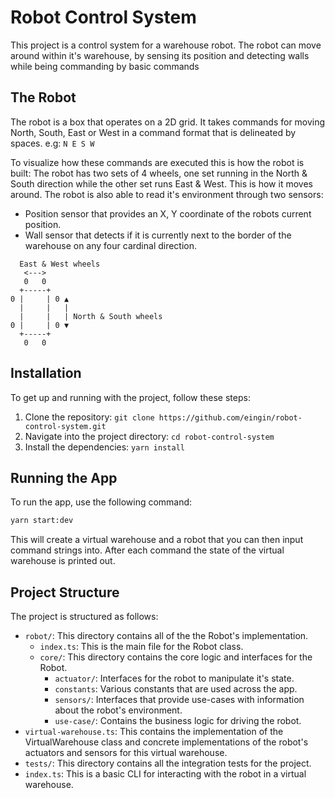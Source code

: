 # Robot Control System

This project is a control system for a warehouse robot. The robot can move around within it's warehouse, by sensing its position and detecting walls while being commanding by basic commands

## The Robot

The robot is a box that operates on a 2D grid. It takes commands for moving North, South, East or West in a command format that is delineated by spaces. e.g: `N E S W`

To visualize how these commands are executed this is how the robot is built:
The robot has two sets of 4 wheels, one set running in the North & South direction while the other set runs East & West. This is how it moves around.
The robot is also able to read it's environment through two sensors:

- Position sensor that provides an X, Y coordinate of the robots current position.
- Wall sensor that detects if it is currently next to the border of the warehouse on any four cardinal direction.

```
  East & West wheels
   <--->
   0   0
  +-----+
0 |     | 0 ▲
  |     |   |
  |     |   | North & South wheels
0 |     | 0 ▼
  +-----+
   0   0
```

## Installation

To get up and running with the project, follow these steps:

1. Clone the repository: `git clone https://github.com/eingin/robot-control-system.git`
2. Navigate into the project directory: `cd robot-control-system`
3. Install the dependencies: `yarn install`

## Running the App

To run the app, use the following command:

```bash
yarn start:dev
```

This will create a virtual warehouse and a robot that you can then input command strings into. After each command the state of the virtual warehouse is printed out.

## Project Structure

The project is structured as follows:

- `robot/`: This directory contains all of the the Robot's implementation.
  - `index.ts`: This is the main file for the Robot class.
  - `core/`: This directory contains the core logic and interfaces for the Robot.
    - `actuator/`: Interfaces for the robot to manipulate it's state.
    - `constants`: Various constants that are used across the app.
    - `sensors/`: Interfaces that provide use-cases with information about the robot's environment.
    - `use-case/`: Contains the business logic for driving the robot.
- `virtual-warehouse.ts`: This contains the implementation of the VirtualWarehouse class and concrete implementations of the robot's actuators and sensors for this virtual warehouse.
- `tests/`: This directory contains all the integration tests for the project.
- `index.ts`: This is a basic CLI for interacting with the robot in a virtual warehouse.
